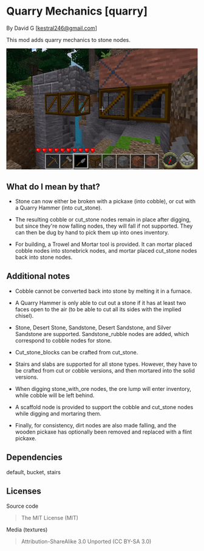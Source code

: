Quarry Mechanics [quarry]
=========================

By David G [kestral246@gmail.com]

This mod adds quarry mechanics to stone nodes.


![Quarry Screenshot](screenshot.png "Quarry")


What do I mean by that?
-----------------------

- Stone can now either be broken with a pickaxe (into cobble), or cut with a Quarry Hammer (into cut\_stone).

- The resulting cobble or cut\_stone nodes remain in place after digging, but since they're now falling nodes, they will fall if not supported. They can then be dug by hand to pick them up into ones inventory.

- For building, a Trowel and Mortar tool is provided. It can mortar placed cobble nodes into stonebrick nodes, and mortar placed cut\_stone nodes back into stone nodes.


Additional notes
----------------

- Cobble cannot be converted back into stone by melting it in a furnace.

- A Quarry Hammer is only able to cut out a stone if it has at least two faces open to the air (to be able to cut all its sides with the implied chisel).

- Stone, Desert Stone, Sandstone, Desert Sandstone, and Silver Sandstone are supported. Sandstone_rubble nodes are added, which correspond to cobble nodes for stone.

- Cut\_stone\_blocks can be crafted from cut\_stone.

- Stairs and slabs are supported for all stone types. However, they have to be crafted from cut or cobble versions, and then mortared into the solid versions.

- When digging stone\_with\_ore nodes, the ore lump will enter inventory, while cobble will be left behind.

- A scaffold node is provided to support the cobble and cut\_stone nodes while digging and mortaring them.

- Finally, for consistency, dirt nodes are also made falling, and the wooden pickaxe has optionally been removed and replaced with a flint pickaxe.


Dependencies
------------
default, bucket, stairs


Licenses
--------
Source code

> The MIT License (MIT)

Media (textures)

> Attribution-ShareAlike 3.0 Unported (CC BY-SA 3.0)
